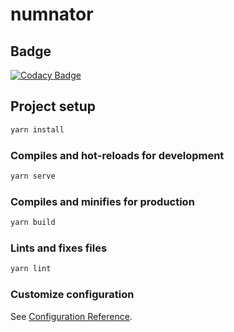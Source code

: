 # numnator

## Badge
[![Codacy Badge](https://app.codacy.com/project/badge/Grade/cd8116180c36481097c8fb97c31e927e)](https://www.codacy.com/gh/ishi720/numnator/dashboard?utm_source=github.com&amp;utm_medium=referral&amp;utm_content=ishi720/numnator&amp;utm_campaign=Badge_Grade)


## Project setup
```bash
yarn install
```

### Compiles and hot-reloads for development
```bash
yarn serve
```

### Compiles and minifies for production
```bash
yarn build
```

### Lints and fixes files
```bash
yarn lint
```

### Customize configuration
See [Configuration Reference](https://cli.vuejs.org/config/).
